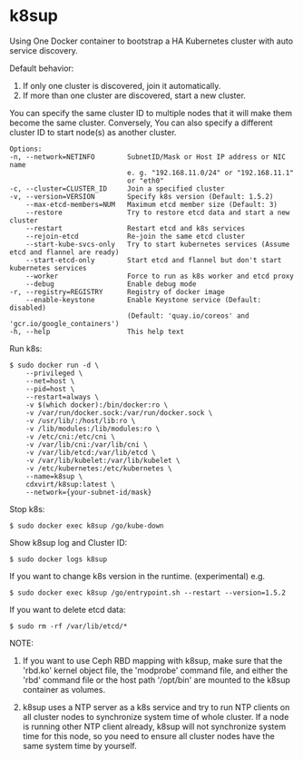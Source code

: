# k8sup

Using One Docker container to bootstrap a HA Kubernetes cluster with auto service discovery.

Default behavior:
1. If only one cluster is discovered, join it automatically.
2. If more than one cluster are discovered, start a new cluster.

You can specify the same cluster ID to multiple nodes that it will make them become the same cluster. Conversely, You can also specify a different cluster ID to start node(s) as another cluster.

```
Options:
-n, --network=NETINFO        SubnetID/Mask or Host IP address or NIC name
                             e. g. "192.168.11.0/24" or "192.168.11.1"
                             or "eth0"
-c, --cluster=CLUSTER_ID     Join a specified cluster
-v, --version=VERSION        Specify k8s version (Default: 1.5.2)
    --max-etcd-members=NUM   Maximum etcd member size (Default: 3)
    --restore                Try to restore etcd data and start a new cluster
    --restart                Restart etcd and k8s services
    --rejoin-etcd            Re-join the same etcd cluster
    --start-kube-svcs-only   Try to start kubernetes services (Assume etcd and flannel are ready)
    --start-etcd-only        Start etcd and flannel but don't start kubernetes services
    --worker                 Force to run as k8s worker and etcd proxy
    --debug                  Enable debug mode
-r, --registry=REGISTRY      Registry of docker image
    --enable-keystone        Enable Keystone service (Default: disabled)
                             (Default: 'quay.io/coreos' and 'gcr.io/google_containers')
-h, --help                   This help text
```

Run k8s:
```
$ sudo docker run -d \
    --privileged \
    --net=host \
    --pid=host \
    --restart=always \
    -v $(which docker):/bin/docker:ro \
    -v /var/run/docker.sock:/var/run/docker.sock \
    -v /usr/lib/:/host/lib:ro \
    -v /lib/modules:/lib/modules:ro \
    -v /etc/cni:/etc/cni \
    -v /var/lib/cni:/var/lib/cni \
    -v /var/lib/etcd:/var/lib/etcd \
    -v /var/lib/kubelet:/var/lib/kubelet \
    -v /etc/kubernetes:/etc/kubernetes \
    --name=k8sup \
    cdxvirt/k8sup:latest \
    --network={your-subnet-id/mask}
```

Stop k8s:
```
$ sudo docker exec k8sup /go/kube-down
```

Show k8sup log and Cluster ID:
```
$ sudo docker logs k8sup
```

If you want to change k8s version in the runtime. (experimental)
e.g.
```
$ sudo docker exec k8sup /go/entrypoint.sh --restart --version=1.5.2
```

If you want to delete etcd data:
```
$ sudo rm -rf /var/lib/etcd/*
```

NOTE:
1. If you want to use Ceph RBD mapping with k8sup, make sure that the 'rbd.ko' kernel object file, the 'modprobe' command file, and either the 'rbd' command file or the host path '/opt/bin' are mounted to the k8sup container as volumes.

2. k8sup uses a NTP server as a k8s service and try to run NTP clients on all cluster nodes to synchronize system time of whole cluster. If a node is running other NTP client already, k8sup will not synchronize system time for this node, so you need to ensure all cluster nodes have the same system time by yourself.
